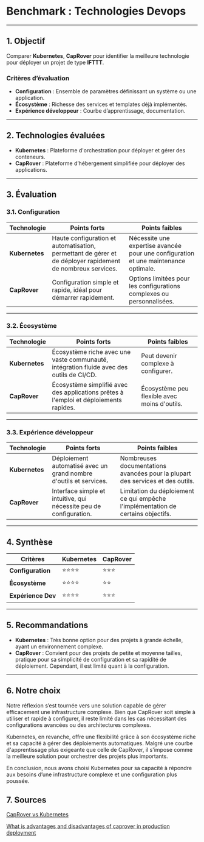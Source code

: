# Benchmark : Technologies Devops

---

## **1. Objectif**

Comparer **Kubernetes**, **CapRover** pour identifier la meilleure technologie pour déployer un projet de type **IFTTT**.

### Critères d’évaluation
- **Configuration** : Ensemble de paramètres définissant un système ou une application.
- **Écosystème** : Richesse des services et templates déjà implémentés.
- **Expérience développeur** : Courbe d’apprentissage, documentation.

---

## **2. Technologies évaluées**

- **Kubernetes** : Plateforme d'orchestration pour déployer et gérer des conteneurs.
- **CapRover** : Plateforme d’hébergement simplifiée pour déployer des applications.

---

## **3. Évaluation**

### **3.1. Configuration**
| Technologie    | Points forts                                                                                               | Points faibles                                                                      |
|----------------|------------------------------------------------------------------------------------------------------------|-------------------------------------------------------------------------------------|
| **Kubernetes** | Haute configuration et automatisation, permettant de gérer et de déployer rapidement de nombreux services. | Nécessite une expertise avancée pour une configuration et une maintenance optimale. |
| **CapRover**   | Configuration simple et rapide, idéal pour démarrer rapidement.                                            | Options limitées pour les configurations complexes ou personnalisées.               |

---

### **3.2. Écosystème**
| Technologie    | Points forts                                                                             | Points faibles                               |
|----------------|------------------------------------------------------------------------------------------|----------------------------------------------|
| **Kubernetes** | Écosystème riche avec une vaste communauté, intégration fluide avec des outils de CI/CD. | Peut devenir complexe à configurer.          |
| **CapRover**   | Écosystème simplifié avec des applications prêtes à l'emploi et déploiements rapides.    | Écosystème peu flexible avec moins d'outils. |

---

### **3.3. Expérience développeur**
| Technologie        | Points forts                                                       | Points faibles                                                                   |
|--------------------|--------------------------------------------------------------------|----------------------------------------------------------------------------------|
| **Kubernetes**     | Déploiement automatisé avec un grand nombre d'outils et services.  | Nombreuses documentations avancées pour la plupart des services et des outils.   |
| **CapRover**       | Interface simple et intuitive, qui nécessite peu de configuration. | Limitation du déploiement ce qui empêche l'implémentation de certains objectifs. |

---

## **4. Synthèse**
| Critères              | **Kubernetes** | **CapRover** |
|-----------------------|----------------|--------------|
| **Configuration**     | ⭐⭐⭐⭐           | ⭐⭐⭐          |
| **Écosystème**        | ⭐⭐⭐⭐           | ⭐⭐           |
| **Expérience Dev**    | ⭐⭐⭐⭐           | ⭐⭐⭐          |

---

## **5. Recommandations**

- **Kubernetes** : Très bonne option pour des projets à grande échelle, ayant un environnement complexe.
- **CapRover** : Convient pour des projets de petite et moyenne tailles, pratique pour sa simplicité de configuration et sa rapidité de déploiement. Cependant, il est limité quant à la configuration.

---

## **6. Notre choix**

Notre réflexion s’est tournée vers une solution capable de gérer efficacement une infrastructure complexe. Bien que CapRover soit simple à utiliser et rapide à configurer, il reste limité dans les cas nécessitant des configurations avancées ou des architectures complexes.

Kubernetes, en revanche, offre une flexibilité grâce à son écosystème riche et sa capacité à gérer des déploiements automatiques. Malgré une courbe d'apprentissage plus exigeante que celle de CapRover, il s'impose comme la meilleure solution pour orchestrer des projets plus importants.

En conclusion, nous avons choisi Kubernetes pour sa capacité à répondre aux besoins d’une infrastructure complexe et une configuration plus poussée.

## **7. Sources**

[CapRover vs Kubernetes](https://stackshare.io/stackups/caprover-vs-kubernetes)

[What is advantages and disadvantages of caprover in production deployment](https://vinguyen.blog/what-is-advantages-and-disadvantages-of-caprover-in-production-deployment/)

